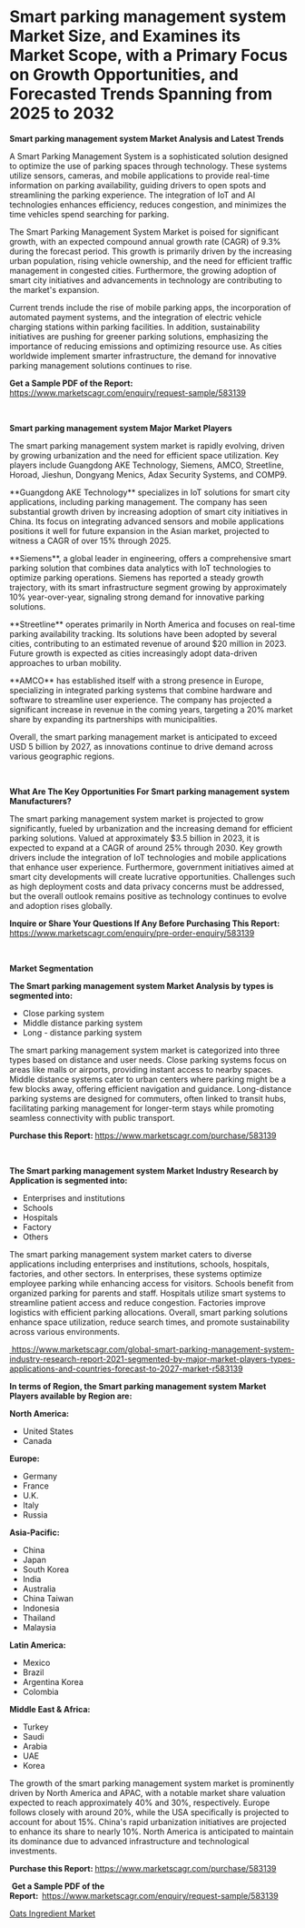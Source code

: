 <p><h1>Smart parking management system Market Size, and Examines its Market Scope, with a Primary Focus on Growth Opportunities, and Forecasted Trends Spanning from 2025 to 2032</h1></p><p><strong>Smart parking management system Market Analysis and Latest Trends</strong></p>
<p><p>A Smart Parking Management System is a sophisticated solution designed to optimize the use of parking spaces through technology. These systems utilize sensors, cameras, and mobile applications to provide real-time information on parking availability, guiding drivers to open spots and streamlining the parking experience. The integration of IoT and AI technologies enhances efficiency, reduces congestion, and minimizes the time vehicles spend searching for parking.</p><p>The Smart Parking Management System Market is poised for significant growth, with an expected compound annual growth rate (CAGR) of 9.3% during the forecast period. This growth is primarily driven by the increasing urban population, rising vehicle ownership, and the need for efficient traffic management in congested cities. Furthermore, the growing adoption of smart city initiatives and advancements in technology are contributing to the market's expansion.</p><p>Current trends include the rise of mobile parking apps, the incorporation of automated payment systems, and the integration of electric vehicle charging stations within parking facilities. In addition, sustainability initiatives are pushing for greener parking solutions, emphasizing the importance of reducing emissions and optimizing resource use. As cities worldwide implement smarter infrastructure, the demand for innovative parking management solutions continues to rise.</p></p>
<p><strong>Get a Sample PDF of the Report:&nbsp;</strong> <a href="https://www.marketscagr.com/enquiry/request-sample/583139?utm_campaign=2337&utm_medium=2&utm_source=Github&utm_content=ia&utm_term=23032025&utm_id=smart-parking-management-system">https://www.marketscagr.com/enquiry/request-sample/583139</a></p>
<p>&nbsp;</p>
<p><strong>Smart parking management system Major Market Players</strong></p>
<p><p>The smart parking management system market is rapidly evolving, driven by growing urbanization and the need for efficient space utilization. Key players include Guangdong AKE Technology, Siemens, AMCO, Streetline, Horoad, Jieshun, Dongyang Menics, Adax Security Systems, and COMP9.</p><p>**Guangdong AKE Technology** specializes in IoT solutions for smart city applications, including parking management. The company has seen substantial growth driven by increasing adoption of smart city initiatives in China. Its focus on integrating advanced sensors and mobile applications positions it well for future expansion in the Asian market, projected to witness a CAGR of over 15% through 2025.</p><p>**Siemens**, a global leader in engineering, offers a comprehensive smart parking solution that combines data analytics with IoT technologies to optimize parking operations. Siemens has reported a steady growth trajectory, with its smart infrastructure segment growing by approximately 10% year-over-year, signaling strong demand for innovative parking solutions.</p><p>**Streetline** operates primarily in North America and focuses on real-time parking availability tracking. Its solutions have been adopted by several cities, contributing to an estimated revenue of around $20 million in 2023. Future growth is expected as cities increasingly adopt data-driven approaches to urban mobility.</p><p>**AMCO** has established itself with a strong presence in Europe, specializing in integrated parking systems that combine hardware and software to streamline user experience. The company has projected a significant increase in revenue in the coming years, targeting a 20% market share by expanding its partnerships with municipalities.</p><p>Overall, the smart parking management market is anticipated to exceed USD 5 billion by 2027, as innovations continue to drive demand across various geographic regions.</p></p>
<p>&nbsp;</p>
<p><strong>What Are The Key Opportunities For Smart parking management system Manufacturers?</strong></p>
<p><p>The smart parking management system market is projected to grow significantly, fueled by urbanization and the increasing demand for efficient parking solutions. Valued at approximately $3.5 billion in 2023, it is expected to expand at a CAGR of around 25% through 2030. Key growth drivers include the integration of IoT technologies and mobile applications that enhance user experience. Furthermore, government initiatives aimed at smart city developments will create lucrative opportunities. Challenges such as high deployment costs and data privacy concerns must be addressed, but the overall outlook remains positive as technology continues to evolve and adoption rises globally.</p></p>
<p><strong>Inquire or Share Your Questions If Any Before Purchasing This Report:</strong> <a href="https://www.marketscagr.com/enquiry/pre-order-enquiry/583139?utm_campaign=2337&utm_medium=2&utm_source=Github&utm_content=ia&utm_term=23032025&utm_id=smart-parking-management-system">https://www.marketscagr.com/enquiry/pre-order-enquiry/583139</a></p>
<p>&nbsp;</p>
<p><strong>Market Segmentation</strong></p>
<p><strong>The Smart parking management system Market Analysis by types is segmented into:</strong></p>
<p><ul><li>Close parking system</li><li>Middle distance parking system</li><li>Long - distance parking system</li></ul></p>
<p><p>The smart parking management system market is categorized into three types based on distance and user needs. Close parking systems focus on areas like malls or airports, providing instant access to nearby spaces. Middle distance systems cater to urban centers where parking might be a few blocks away, offering efficient navigation and guidance. Long-distance parking systems are designed for commuters, often linked to transit hubs, facilitating parking management for longer-term stays while promoting seamless connectivity with public transport.</p></p>
<p><strong>Purchase this Report:&nbsp;</strong><a href="https://www.marketscagr.com/purchase/583139?utm_campaign=2337&utm_medium=2&utm_source=Github&utm_content=ia&utm_term=23032025&utm_id=smart-parking-management-system">https://www.marketscagr.com/purchase/583139</a></p>
<p>&nbsp;</p>
<p><strong>The Smart parking management system Market Industry Research by Application is segmented into:</strong></p>
<p><ul><li>Enterprises and institutions</li><li>Schools</li><li>Hospitals</li><li>Factory</li><li>Others</li></ul></p>
<p><p>The smart parking management system market caters to diverse applications including enterprises and institutions, schools, hospitals, factories, and other sectors. In enterprises, these systems optimize employee parking while enhancing access for visitors. Schools benefit from organized parking for parents and staff. Hospitals utilize smart systems to streamline patient access and reduce congestion. Factories improve logistics with efficient parking allocations. Overall, smart parking solutions enhance space utilization, reduce search times, and promote sustainability across various environments.</p></p>
<p><a href="https://www.marketscagr.com/global-smart-parking-management-system-industry-research-report-2021-segmented-by-major-market-players-types-applications-and-countries-forecast-to-2027-market-r583139?utm_campaign=2337&utm_medium=2&utm_source=Github&utm_content=ia&utm_term=23032025&utm_id=smart-parking-management-system">&nbsp;https://www.marketscagr.com/global-smart-parking-management-system-industry-research-report-2021-segmented-by-major-market-players-types-applications-and-countries-forecast-to-2027-market-r583139</a></p>
<p><strong>In terms of Region, the Smart parking management system Market Players available by Region are:</strong></p>
<p>
    <p> <strong> North America: </strong>
        <ul>
            <li>United States</li>
            <li>Canada</li>
        </ul>
        </p> 
    <p> <strong> Europe: </strong>
        <ul>
            <li>Germany</li>
            <li>France</li>
            <li>U.K.</li>
            <li>Italy</li>
            <li>Russia</li>
        </ul>
        </p> 
    <p> <strong> Asia-Pacific: </strong>
        <ul>
            <li>China</li>
            <li>Japan</li>
            <li>South Korea</li>
            <li>India</li>
            <li>Australia</li>
            <li>China Taiwan</li>
            <li>Indonesia</li>
            <li>Thailand</li>
            <li>Malaysia</li>
        </ul>
        </p> 
    <p> <strong> Latin America: </strong>
        <ul>
            <li>Mexico</li>
            <li>Brazil</li>
            <li>Argentina Korea</li>
            <li>Colombia</li>
        </ul>
        </p> 
    <p> <strong> Middle East & Africa: </strong>
        <ul>
            <li>Turkey</li>
            <li>Saudi</li>
            <li>Arabia</li>
            <li>UAE</li>
            <li>Korea</li>
        </ul>
    </p>
    </p>
<p><p>The growth of the smart parking management system market is prominently driven by North America and APAC, with a notable market share valuation expected to reach approximately 40% and 30%, respectively. Europe follows closely with around 20%, while the USA specifically is projected to account for about 15%. China's rapid urbanization initiatives are projected to enhance its share to nearly 10%. North America is anticipated to maintain its dominance due to advanced infrastructure and technological investments.</p></p>
<p><strong>Purchase this Report: </strong><a href="https://www.marketscagr.com/purchase/583139?utm_campaign=2337&utm_medium=2&utm_source=Github&utm_content=ia&utm_term=23032025&utm_id=smart-parking-management-system">https://www.marketscagr.com/purchase/583139</a></p>
<p>&nbsp;<strong>Get a Sample PDF of the Report:&nbsp;&nbsp;</strong><a href="https://www.marketscagr.com/enquiry/request-sample/583139?utm_campaign=2337&utm_medium=2&utm_source=Github&utm_content=ia&utm_term=23032025&utm_id=smart-parking-management-system">https://www.marketscagr.com/enquiry/request-sample/583139</a></p>
<p><strong></strong></p>
<p><p><a href="https://github.com/lehumiston1971679/Market-Research-Report-List-1/blob/main/oats-ingredient-market.md?utm_campaign=2337&utm_medium=2&utm_source=Github&utm_content=ia&utm_term=23032025&utm_id=smart-parking-management-system">Oats Ingredient Market</a></p></p>